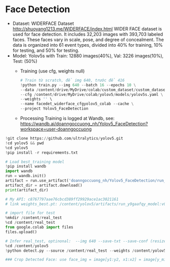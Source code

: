 # Face Detection

- Dataset:  WIDERFACE Dataset   http://shuoyang1213.me/WIDERFACE/index.html
WIDER FACE dataset is used for face detection. It includes 32,203 images with 393,703 labeled faces. These faces vary in scale, pose, and degree of concealment. The data is organized into 61 event types, divided into 40% for training, 10% for testing, and 50% for testing.
- Model: Yolov5s with Train: 12880 images(40%), Val: 3226 images(10%), Test: (50%)
    - Training (use cfg, weights null)
        ```python
        # Train từ scratch, để img 640, trước để 416
        !python train.py --img 640 --batch 16 --epochs 10 \
        --data /content/drive/MyDrive/colab/custom_dataset/custom_dataset.yaml \
        --cfg /content/drive/MyDrive/colab/yolov5/models/yolov5s.yaml \
        --weights '' \
        --name facedet_widerface_cfgyolov5_colab --cache \
        --project Yolov5_FaceDetection

        ```

    - Processing Training is logged at Wandb, see: https://wandb.ai/doanngoccuong_nh/Yolov5_FaceDetection?workspace=user-doanngoccuong

```python
!git clone https://github.com/ultralytics/yolov5.git
!cd yolov5 && pwd
%cd yolov5
!pip install -r requirements.txt
```

```python
# Load best_training model
!pip install wandb
import wandb
run = wandb.init()
artifact = run.use_artifact('doanngoccuong_nh/Yolov5_FaceDetection/run_y9gaafqy_model:v0', type='model')
artifact_dir = artifact.download()
print(artifact_dir)

# My API: c8767797aae76cbcd389ff29929ace1ac3021161
# link weights_best.pt: /content/yolov5/artifacts/run_y9gaafqy_model:v0/best.pt
```

```python
# import file for test
%mkdir /content/real_test
%cd /content/real_test
from google.colab import files
files.upload()
```

```python
# Infer real_test, optinonal:  --img 640 --save-txt --save-conf (resize, save txt, save confident)
%cd /content/yolov5
!python detect.py --source /content/real_test --weights /content/yolov5/artifacts/run_y9gaafqy_model:v0/best.pt  --save-txt --save-conf

```

```python
### Crop Detected Face: use face_img = image[y1:y2, x1:x2] = image[y_min:y_max, x_min:x_max]
```